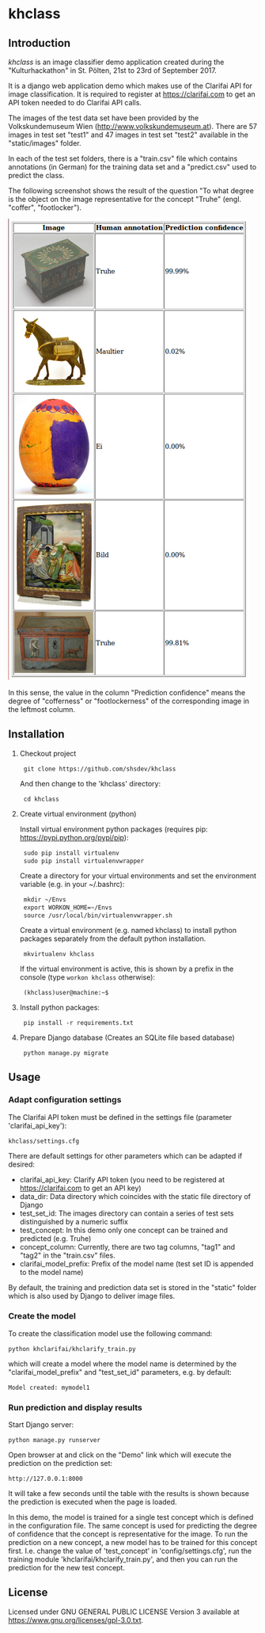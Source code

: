 # khclass

## Introduction

*khclass* is an image classifier demo application created during the "Kulturhackathon" in St. Pölten, 21st to 23rd of September 2017.
 
It is a django web application demo which makes use of the Clarifai API for image classification. It is required to register at
https://clarifai.com to get an API token needed to do Clarifai API calls.

The images of the test data set have been provided by the Volkskundemuseum Wien (http://www.volkskundemuseum.at). There are 57 images 
in test set "test1" and 47 images in test set "test2" available in the "static/images" folder.

In each of the test set folders, there is a "train.csv" file which contains annotations (in German) for the training data set and a 
"predict.csv" used to predict the class. 

The following screenshot shows the result of the question "To what degree is the object on the image representative for the concept
"Truhe" (engl. "coffer", "footlocker").

![Api key authorization](docs/img/example.png)

In this sense, the value in the column "Prediction confidence" means the degree of "cofferness" or "footlockerness" of the corresponding 
image in the leftmost column.

## Installation

1. Checkout project

        git clone https://github.com/shsdev/khclass
        
    And then change to the 'khclass' directory:

        cd khclass
    
2. Create virtual environment (python)

    Install virtual environment python packages (requires pip: https://pypi.python.org/pypi/pip):

        sudo pip install virtualenv
        sudo pip install virtualenvwrapper

    Create a directory for your virtual environments and set the environment variable (e.g. in your ~/.bashrc):

        mkdir ~/Envs
        export WORKON_HOME=~/Envs
        source /usr/local/bin/virtualenvwrapper.sh

    Create a virtual environment (e.g. named khclass) to install python packages separately from the default python installation.
    
        mkvirtualenv khclass
        
    If the virtual environment is active, this is shown by a prefix in the console (type `workon khclass` otherwise):
    
        (khclass)user@machine:~$

4. Install python packages:

        pip install -r requirements.txt
        
5. Prepare Django database (Creates an SQLite file based database)

        python manage.py migrate

## Usage

### Adapt configuration settings

The Clarifai API token must be defined in the settings file (parameter 'clarifai_api_key'):

    khclass/settings.cfg
    
There are default settings for other parameters which can be adapted if desired:

* clarifai_api_key: Clarify API token (you need to be registered at https://clarifai.com to get an API key)
* data_dir: Data directory which coincides with the static file directory of Django
* test_set_id: The images directory can contain a series of test sets distinguished by a numeric suffix
* test_concept: In this demo only one concept can be trained and predicted (e.g. Truhe)
* concept_column: Currently, there are two tag columns, "tag1" and "tag2" in the "train.csv" files. 
* clarifai_model_prefix: Prefix of the model name (test set ID is appended to the model name)
    
By default, the training and prediction data set is stored in the "static" folder which is also used by Django to deliver image files.

### Create the model

To create the classification model use the following command:

    python khclarifai/khclarify_train.py
    
which will create a model where the model name is determined by the "clarifai_model_prefix" and "test_set_id" parameters, e.g. by default:

    Model created: mymodel1

### Run prediction and display results

Start Django server:

    python manage.py runserver
    
Open browser at and click on the "Demo" link which will execute the prediction on the prediction set:

    http://127.0.0.1:8000
    
It will take a few seconds until the table with the results is shown because the prediction is executed when the page is loaded.

In this demo, the model is trained for a single test concept which is defined in the configuration file. The same concept is 
used for predicting the degree of confidence that the concept is representative for the image. To run the prediction on a new concept, a new model
has to be trained for this concept first. I.e. change the value of 'test_concept' in 'config/settings.cfg', run the training module
'khclarifai/khclarify_train.py', and then you can run the prediction for the new test concept.

## License

Licensed under GNU GENERAL PUBLIC LICENSE Version 3 available at https://www.gnu.org/licenses/gpl-3.0.txt.
